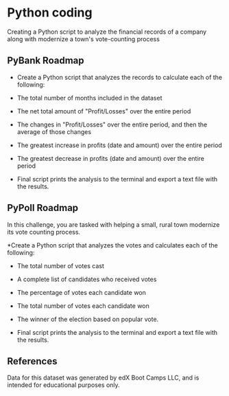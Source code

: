 # Python coding

Creating a Python script to analyze the financial records of a company along with modernize a town's vote-counting process

## PyBank Roadmap

* Create a Python script that analyzes the records to calculate each of the following:

* The total number of months included in the dataset

* The net total amount of "Profit/Losses" over the entire period

* The changes in "Profit/Losses" over the entire period, and then the average of those changes

* The greatest increase in profits (date and amount) over the entire period

* The greatest decrease in profits (date and amount) over the entire period

* Final script prints the analysis to the terminal and export a text file with the results.

## PyPoll Roadmap

In this challenge, you are tasked with helping a small, rural town modernize its vote counting process.

*Create a Python script that analyzes the votes and calculates each of the following:

* The total number of votes cast

* A complete list of candidates who received votes

* The percentage of votes each candidate won

* The total number of votes each candidate won

* The winner of the election based on popular vote.

* Final script prints the analysis to the terminal and export a text file with the results.



## References

Data for this dataset was generated by edX Boot Camps LLC, and is intended for educational purposes only.

